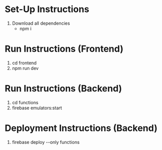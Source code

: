 # Set-Up Instructions
1. Download all dependencies 
    - npm i 

# Run Instructions (Frontend)
1. cd frontend
2. npm run dev

# Run Instructions (Backend)
1. cd functions
2. firebase emulators:start

# Deployment Instructions (Backend)
1. firebase deploy --only functions




